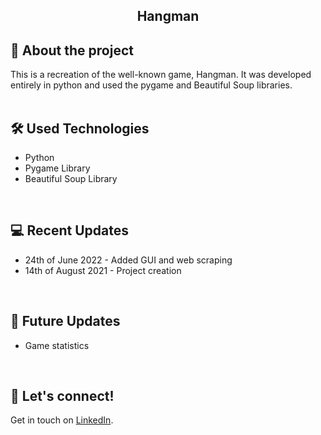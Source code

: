 ## <div align="center">Hangman</div>

## :book: About the project
This is a recreation of the well-known game, Hangman. It was developed entirely in python and used the pygame and Beautiful Soup libraries.
<br>
<br>

## :hammer_and_wrench: Used Technologies 
* Python
* Pygame Library
* Beautiful Soup Library
<br>

## :computer: Recent Updates
* 24th of June 2022 - Added GUI and web scraping
* 14th of August 2021 - Project creation
<br>

## :thought_balloon: Future Updates
* Game statistics
<br>

## :wave: Let's connect!
Get in touch on [LinkedIn](https://www.linkedin.com/in/georgiawebber/).
<br /> 
<br />
